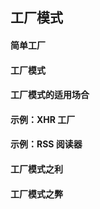 ## 工厂模式  
#### 简单工厂  

#### 工厂模式  

#### 工厂模式的适用场合  

#### 示例：XHR 工厂  

#### 示例：RSS 阅读器  

#### 工厂模式之利  

#### 工厂模式之弊  
